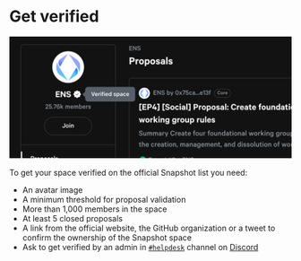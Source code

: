 # Get verified

![](<../.gitbook/assets/image (1) (1).png>)

To get your space verified on the official Snapshot list you need:

* An avatar image
* A minimum threshold for proposal validation
* More than 1,000 members in the space
* At least 5 closed proposals
* A link from the official website, the GitHub organization or a tweet to confirm the ownership of the Snapshot space
* Ask to get verified by an admin in [`#helpdesk`](https://discord.com/channels/707079246388133940/747049240022482974) channel on [Discord](https://discord.snapshot.org)
